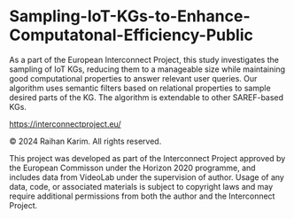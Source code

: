 # Sampling-IoT-KGs-to-Enhance-Computatonal-Efficiency-Public
 
 As a part of the European Interconnect Project, this study investigates the sampling of IoT KGs, reducing them to a manageable size while maintaining good computational properties to answer relevant user queries. Our algorithm uses semantic filters based on relational properties to sample desired parts of the KG. The algorithm is extendable to other SAREF-based KGs.

https://interconnectproject.eu/

© 2024 Raihan Karim. All rights reserved.

This project was developed as part of the Interconnect Project approved by the European Commisson under the Horizon 2020 programme, and includes data from VideoLab under the supervision of author. Usage of any data, code, or associated materials is subject to copyright laws and may require additional permissions from both the author and the Interconnect Project. 